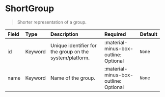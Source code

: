 [comment]: # (AUTOGENERATED MARKDOWN CONTENT)
# ShortGroup
> Shorter representation of a group.

| Field | Type | Description | Required | Default |
| :--- | :--- | :--- | :--- | :--- |
| id | Keyword | Unique identifier for the group on the system/platform. | :material-minus-box-outline: Optional | `None` |
| name | Keyword | Name of the group. | :material-minus-box-outline: Optional | `None` |